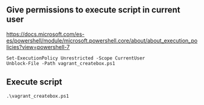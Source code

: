 ## Give permissions to execute script in current user
https://docs.microsoft.com/es-es/powershell/module/microsoft.powershell.core/about/about_execution_policies?view=powershell-7

```
Set-ExecutionPolicy Unrestricted -Scope CurrentUser
Unblock-File -Path vagrant_createbox.ps1
```

## Execute script
```
.\vagrant_createbox.ps1
```